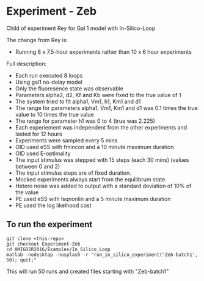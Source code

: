 # Experiment - Zeb

Child of experiment Rey for Gal 1 model with In-Silico-Loop

The change from Rey is:
* Running 8 x 7.5-hour experiments rather than 10 x 6 hour experiments

Full description:
* Each	run	executed 8 loops
* Using	gal1	no-delay	model
* Only	the	fluoresence	state	was	observable
* Parameters	alpha2,	d2,	Kf	and	Kb	were	fixed	to	the	true	value	of	1
* The	system	tried	to	fit	alpha1,	Vm1,	h1,	Km1	and	d1
* The	range	for	parameters	alpha1,	Vm1,	Km1	and	d1	was	0.1	times	the	true	value	to	10	times	the	true	value
* The	range	for	parameter	h1	was	0	to	4	(true	was	2.225)
* Each	experiement	was	independent	from	the	other	experiments	and	lasted	for	12	hours
* Experiments	were	sampled	every	5	mins
* OID	used	eSS	with	fmincon	and	a	10	minute	maximum	duration
* OID	used	E-optimality
* The	input	stimulus was	stepped	with	15	steps	(each 30 mins) (values	between	0	and	2)
* The input stimulus steps are of fixed duration.
* Mocked	experiments	always	start	from	the	equilibrum	state
* Hetero	noise	was	added	to	output	with	a	standard	deviation	of	10%	of	the	value
* PE	used	eSS	with	lsqnonlin	and	a	5	minute	maximum	duration
* PE	used	the	log	likelhood	cost

## To run the experiment

```
git clone <this-repo>
git checkout Experiment-Zeb
cd AMIGO2R2016/Examples/In_Silico_Loop
matlab -nodesktop -nosplash -r "run_in_silico_experiment('Zeb-batch1', 50); quit;"
```

This will run 50 runs and created files starting with "Zeb-batch1"

